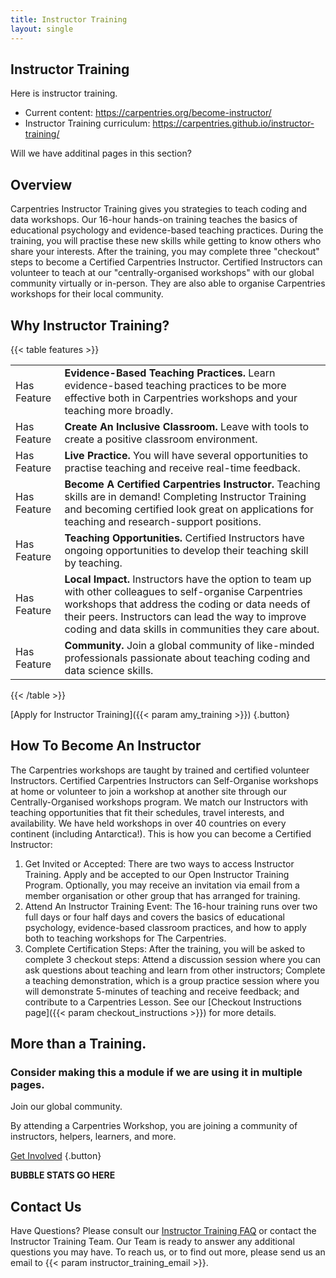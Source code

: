 ```yaml
---
title: Instructor Training
layout: single
---
```


## Instructor Training

Here is instructor training.

* Current content: https://carpentries.org/become-instructor/
* Instructor Training curriculum: https://carpentries.github.io/instructor-training/

Will we have additinal pages in this section? 

## Overview 

Carpentries Instructor Training gives you strategies to teach coding and data workshops. Our 16-hour hands-on training teaches the basics of educational psychology and evidence-based teaching practices. During the training, you will practise these new skills while getting to know others who share your interests.
After the training, you may complete three "checkout" steps to become a Certified Carpentries Instructor. Certified Instructors can volunteer to teach at our "centrally-organised workshops" with our global community virtually or in-person. They are also able to organise Carpentries workshops for their local community.

## Why Instructor Training?


{{< table features >}}
<table>
    <tr>
        <td>Has Feature</td>
        <td><b>Evidence-Based Teaching Practices.</b> Learn evidence-based teaching practices to be more effective both in Carpentries workshops and your teaching more broadly.</td>
    </tr>
    <tr>
        <td>Has Feature</td>
        <td><b>Create An Inclusive Classroom.</b> Leave with tools to create a positive classroom environment.</td>
    </tr>
    <tr>
        <td>Has Feature</td>
        <td><b>Live Practice.</b> You will have several opportunities to practise teaching and receive real-time feedback.</td>
    </tr>
    <tr>
        <td>Has Feature</td>
        <td><b>Become A Certified Carpentries Instructor.</b> Teaching skills are in demand! Completing Instructor Training and becoming certified look great on applications for teaching and research-support positions.</td>
    </tr>   
    <tr>
        <td>Has Feature</td>
        <td><b>Teaching Opportunities.</b> Certified Instructors have ongoing opportunities to develop their teaching skill by teaching.</td>
    </tr>   
    <tr>
        <td>Has Feature</td>
        <td><b>Local Impact.</b> Instructors have the option to team up with other colleagues to self-organise Carpentries workshops that address the coding or data needs of their peers. Instructors can lead the way to improve coding and data skills in communities they care about.</td>
    </tr>   
    <tr>
        <td>Has Feature</td>
        <td><b>Community.</b> Join a global community of like-minded professionals passionate about teaching coding and data science skills.</td>
    </tr>   


</table>
{{< /table >}}

[Apply for Instructor Training]({{< param amy_training >}})
{.button}

## How To Become An Instructor


The Carpentries workshops are taught by trained and certified volunteer Instructors. Certified Carpentries Instructors can Self-Organise workshops at home or volunteer to join a workshop at another site through our Centrally-Organised workshops program. We match our Instructors with teaching opportunities that fit their schedules, travel interests, and availability. We have held workshops in over 40 countries on every continent (including Antarctica!).
This is how you can become a Certified Instructor:
1. Get Invited or Accepted: There are two ways to access Instructor Training. Apply and be accepted to our Open Instructor Training Program. Optionally, you may receive an invitation via email from a member organisation or other group that has arranged for training.
1. Attend An Instructor Training Event: The 16-hour training runs over two full days or four half days and covers the basics of educational psychology, evidence-based classroom practices, and how to apply both to teaching workshops for The Carpentries.
1. Complete Certification Steps: After the training, you will be asked to complete 3 checkout steps: Attend a discussion session where you can ask questions about teaching and learn from other instructors; Complete a teaching demonstration, which is a group practice session where you will demonstrate 5-minutes of teaching and receive feedback; and contribute to a Carpentries Lesson. See our [Checkout Instructions page]({{< param checkout_instructions >}}) for more details.

## More than a Training.

### Consider making this a module if we are using it in multiple pages.

Join our global community.

By attending a Carpentries Workshop, you are joining a community of instructors, helpers, learners, and more.

[Get Involved](#)
{.button}

**BUBBLE STATS GO HERE**

## Contact Us

Have Questions? Please consult our [Instructor Training FAQ](#) or contact the Instructor Training Team. Our Team is ready to answer any additional questions you may have. To reach us, or to find out more, please send us an email to {{< param instructor_training_email >}}.